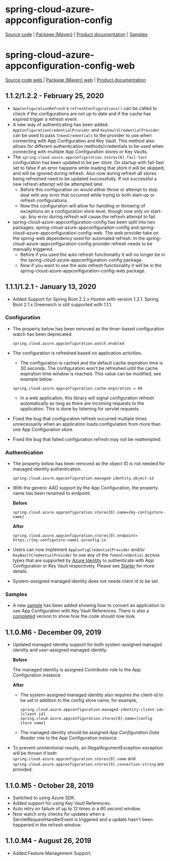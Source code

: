 # spring-cloud-azure-appconfiguration-config

[Source code][source_code] | [Package (Maven)][package] | [Product documentation][docs] | [Samples][samples]

# spring-cloud-azure-appconfiguration-config-web

[Source code web ][source_code_web] | [Package (Maven) web][package_web] | [Product documentation][docs]

## 1.1.2/1.2.2 - February 25, 2020

* ```AppConfigurationRefresh```'s ```refreshConfigurations()``` can be called to check if the configurations are not up to date and if the cache has expired trigger a refresh event.
* A new way of authenticating has been added. ```AppConfigurationCredentialProvider``` and ```KeyVaultCredentialProvider``` can be used to pass ```TokenCredentials``` to the provider to use when connecting with App Configuration and Key Vault. This method also allows for different authentication methods/credentials to be used when connecting with multiple App Configuration stores or Key Vaults.
* The ```spring.cloud.azure.appconfiguration.stores[0].fail-fast``` configuration has been updated to be per store. On startup with fail-fast set to false if an error happens while loading that store it will be skipped, and will be ignored during refresh. Also now during refresh all stores being refreshed need to be updated successfully. If not successful a new refresh attempt will be attempted later.
  * Before this configuration on would either throw or attempt to stop deal with any error that occurred while trying to both start-up or refresh configurations.
  * Now this configuration will allow for handling or throwing of exceptions on a configuration store level, though now only on start-up. Any error during refresh will cause the refresh attempt to fail.
* spring-cloud-azure-appconfiguration-config has been split into two packages; spring-cloud-azure-appconfiguraiton-config and spring-cloud-azure-appconfiguration-config-web. The web provider take on the spring-web dependency used for automated refresh. In the spring-cloud-azure-appconfiguration-config provider refresh needs to be manually triggered.
  * Before if you used the auto refresh functionality it will no longer be in the spring-cloud-azure-appconfiguration-config package.
  * Now if you want to use the auto refresh functionality it will be in the spring-cloud-azure-appconfiguration-config-web package.

## 1.1.1/1.2.1 - January 13, 2020

* Added Support for Spring Boot 2.2.x Hoxton with version 1.2.1. Spring Boot 2.1.x Greenwich is still supported with 1.1.1.

### Configuration

* The property below has been removed as the timer-based configuration watch has been deprecated.

  ```properties
  spring.cloud.azure.appconfiguration.watch.enabled
  ```

* The configuration is refreshed based on application activities.
  * The configuration is cached and the default cache expiration time is 30 seconds. The configuration won't be refreshed until the cache expiration time window is reached. This value can be modified, see example below.

   ```properties
  spring.cloud.azure.appconfiguration.cache-expiration = 60
  ```
  
  * In a web application, this library will signal configuration refresh automatically as long as there are incoming requests to the application. This is done by listening for servlet requests.

* Fixed the bug that configuration refresh occurred multiple times unnecessarily when an application loads configuration from more than one App Configuration store.
* Fixed the bug that failed configuration refresh may not be reattempted.

### Authentication

* The property below has been removed as the object ID is not needed for managed identity authentication.

  ```properties
  spring.cloud.azure.appconfiguration.managed-identity.object-id
  ```

* With the generic AAD support by the App Configuration, the property name has been renamed to endpoint.

  **Before**

  ```properties
  spring.cloud.azure.appconfiguration.stores[0].name={my-configstore-name}
  ```

  **After**

  ```properties
  spring.cloud.azure.appconfiguration.stores[0].endpoint= https://{my-configstore-name}.azconfig.io
  ```

* Users can now implement `AppConfigCredentialProvider` and/or `KeyBaultCredentialProvider` to use any of the `TokenCredential` access types that are supported by [Azure Identity][token_credentials] to authenticate with App Configuration or Key Vault respectively. Please see [Starter](https://github.com/mrm9084/spring-cloud-azure/tree/master/spring-cloud-azure-starters/spring-cloud-starter-azure-appconfiguration-config) for more details.
* System-assigned managed identity does not needs client id to be set.

### Samples

* A new [sample](https://github.com/microsoft/spring-cloud-azure/blob/master/spring-cloud-azure-samples/azure-appconfiguration-conversion-sample-initial/README.md) has been added showing how to convert an application to use App Configuration with Key Vault References. There is also a [completed](https://github.com/microsoft/spring-cloud-azure/tree/master/spring-cloud-azure-samples/azure-appconfiguration-conversion-sample-complete) version to show how the code should now look.

## 1.1.0.M6 - December 09, 2019

* Updated managed identity support for both system-assigned managed identity and user-assigned managed identity.

  **Before**

  The managed identity is assigned *Contributor* role to the App Configuration instance.

  **After**

  * The system-assigned managed identity also requires the client-id to be set in addition to the config store name, for example,

    ```properties
    spring.cloud.azure.appconfiguration.managed-identity.client-id=[client id]
    spring.cloud.azure.appconfiguration.stores[0].name=[config store name]
    ```

  * The managed identity should be assigned *App Configuration Data Reader* role to the App Configuration instance.
* To prevent unintentional results, an IllegalArgumentException exception will be thrown if both `spring.cloud.azure.appconfiguration.stores[0].name` and `spring.cloud.azure.appconfiguration.stores[0].connection-string` are provided.

## 1.1.0.M5 - October 28, 2019

* Switched to using Azure SDK.
* Added support for using Key Vault References.
* Auto retry on failure of up to 12 times in a 60 second window.
* Now watch only checks for updates when a ServletRequestHandlerEvent is triggered and a update hasn't been happened in the refresh window.

## 1.1.0.M4 - August 26, 2019

* Added Feature Management Support.

<!-- LINKS -->
[docs]: https://docs.microsoft.com/azure/azure-app-configuration/quickstart-java-spring-app
[package]: https://mvnrepository.com/artifact/com.microsoft.azure/spring-cloud-azure-appconfiguration-config
[samples]: https://github.com/microsoft/spring-cloud-azure/tree/master/spring-cloud-azure-samples
[source_code]: https://github.com/microsoft/spring-cloud-azure/tree/master/spring-cloud-azure-appconfiguration-config
[token_credentials]: https://github.com/Azure/azure-sdk-for-java/blob/master/sdk/identity/azure-identity/README.md

[package_web]: https://mvnrepository.com/artifact/com.microsoft.azure/spring-cloud-azure-appconfiguration-config-web
[source_code_web]: https://github.com/microsoft/spring-cloud-azure/tree/master/spring-cloud-azure-appconfiguration-config-web